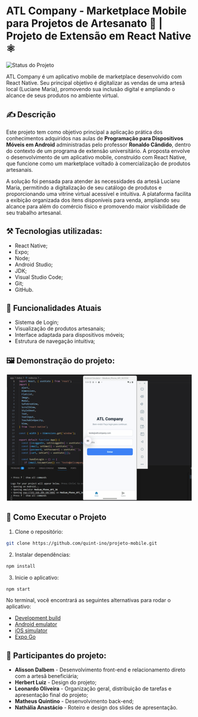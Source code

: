 # ATL Company - Marketplace Mobile para Projetos de Artesanato 🛒 | Projeto de Extensão em React Native ⚛️
![Status do Projeto](https://img.shields.io/badge/status-Em%20desenvolvimento-yellow)

ATL Company é um aplicativo mobile de marketplace desenvolvido com React Native. Seu principal objetivo é digitalizar as vendas de uma artesã local (Luciane Maria), promovendo sua inclusão digital e ampliando o alcance de seus produtos no ambiente virtual.

## ✍️ Descrição
Este projeto tem como objetivo principal a aplicação prática dos conhecimentos adquiridos nas aulas de **Programação para Dispositivos Móveis em Android** administradas pelo professor **Ronaldo Cândido**, dentro do contexto de um programa de extensão universitário. A proposta envolve o desenvolvimento de um aplicativo mobile, construído com React Native, que funcione como um marketplace voltado à comercialização de produtos artesanais.

A solução foi pensada para atender às necessidades da artesã Luciane Maria, permitindo a digitalização de seu catálogo de produtos e proporcionando uma vitrine virtual acessível e intuitiva. A plataforma facilita a exibição organizada dos itens disponíveis para venda, ampliando seu alcance para além do comércio físico e promovendo maior visibilidade de seu trabalho artesanal.

## ⚒️ Tecnologias utilizadas:
- React Native;
- Expo;
- Node;
- Android Studio;
- JDK;
- Visual Studio Code;
- Git;
- GitHub.

## 🚀 Funcionalidades Atuais
- Sistema de Login;
- Visualização de produtos artesanais;
- Interface adaptada para dispositivos móveis;
- Estrutura de navegação intuitiva;

## 🖼️ Demonstração do projeto:
<p align="center">
  <img src="atl-company.gif" alt="Demo do app" width="500"/>
</p>

## 🧰 Como Executar o Projeto

1.  Clone o repositório:

```bash
git clone https://github.com/quint-ino/projeto-mobile.git
```
2. Instalar dependências:

```bash
npm install
```

3. Inicie o aplicativo:

```bash
npm start
```

No terminal, você encontrará as seguintes alternativas para rodar o aplicativo:

- [Development build](https://docs.expo.dev/develop/development-builds/introduction/)
- [Android emulator](https://docs.expo.dev/workflow/android-studio-emulator/)
- [iOS simulator](https://docs.expo.dev/workflow/ios-simulator/)
- [Expo Go](https://expo.dev/go)



## 👥 Participantes do projeto:
- **Alisson Dalbem** - Desenvolvimento front-end e relacionamento direto com a artesã beneficiária;
- **Herbert Luiz** - Design do projeto;
- **Leonardo Oliveira** - Organização geral, distribuição de tarefas e apresentação final do projeto;
- **Matheus Quintino** - Desenvolvimento back-end;
- **Nathália Anastácio** - Roteiro e design dos slides de apresentação.
